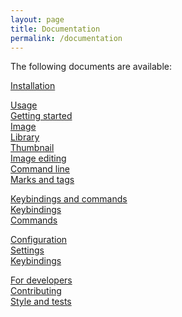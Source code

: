 ```yaml
---
layout: page
title: Documentation
permalink: /documentation
---
```


The following documents are available:

<a href="{{ site.baseurl }}/docs/install" class="tab1">Installation</a>

<a href="{{ site.baseurl }}/docs/usage" class="tab1">Usage</a>  
  <a href="{{ site.baseurl }}/docs/usage/#getting-started" class="tab2">Getting started</a>  
  <a href="{{ site.baseurl }}/docs/usage/#image" class="tab2">Image</a>  
  <a href="{{ site.baseurl }}/docs/usage/#library" class="tab2">Library</a>  
  <a href="{{ site.baseurl }}/docs/usage/#thumbnail" class="tab2">Thumbnail</a>  
  <a href="{{ site.baseurl }}/docs/usage/#image-editing" class="tab2">Image editing</a>  
  <a href="{{ site.baseurl }}/docs/usage/#command-line" class="tab2">Command line</a>  
  <a href="{{ site.baseurl }}/docs/usage/#marks-and-tags" class="tab2">Marks and tags</a>

<a href="{{ site.baseurl }}/docs/keybindings-commands/" class="tab1">Keybindings and commands</a>  
<a href="{{ site.baseurl }}/docs/keybindings-commands/#keybindings" class="tab2">Keybindings</a>  
<a href="{{ site.baseurl }}/docs/keybindings-commands/#commands" class="tab2">Commands</a>

<a href="{{ site.baseurl }}/docs/configuration" class="tab1">Configuration</a>  
<a href="{{ site.baseurl }}/docs/configuration/#settings" class="tab2">Settings</a>  
<a href="{{ site.baseurl }}/docs/configuration/#keybindings" class="tab2">Keybindings</a>

<a href="{{ site.baseurl }}/docs/develop" class="tab1">For developers</a>  
<a href="{{ site.baseurl }}/docs/develop/#contributing" class="tab2">Contributing</a>  
<a href="{{ site.baseurl }}/docs/develop/#style-and-tests" class="tab2">Style and tests</a>
